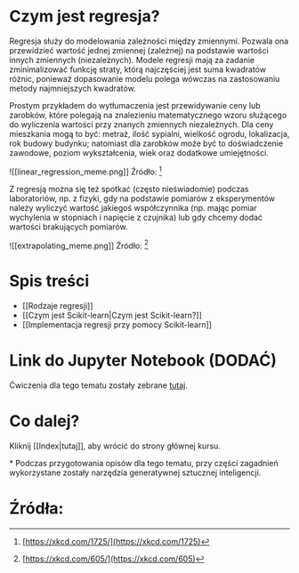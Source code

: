 # Czym jest regresja?

Regresja służy do modelowania zależności między zmiennymi. Pozwala ona przewidzieć wartość jednej zmiennej (zależnej) na podstawie wartości innych zmiennych (niezależnych). Modele regresji mają za zadanie zminimalizować funkcję straty, którą najczęściej jest suma kwadratów różnic, ponieważ dopasowanie modelu polega wówczas na zastosowaniu metody najmniejszych kwadratów.

Prostym przykładem do wytłumaczenia jest przewidywanie ceny lub zarobków, które polegają na znalezieniu matematycznego wzoru służącego do wyliczenia wartości przy znanych zmiennych niezależnych. Dla ceny mieszkania mogą to być: metraż, ilość sypialni, wielkość ogrodu, lokalizacja, rok budowy budynku; natomiast dla zarobków może być to doświadczenie zawodowe, poziom wykształcenia, wiek oraz dodatkowe umiejętności.


![[linear_regression_meme.png]]
Źródło: [^xk]

Z regresją można się też spotkać (często nieświadomie) podczas laboratoriów, np. z fizyki, gdy na podstawie pomiarów z eksperymentów należy wyliczyć wartość jakiegoś współczynnika (np. mając pomiar wychylenia w stopniach i napięcie z czujnika) lub gdy chcemy dodać wartości brakujących pomiarów. 

![[extrapolating_meme.png]]
Źródło: [^xk2]


# Spis treści
- [[Rodzaje regresji]]
- [[Czym jest Scikit-learn|Czym jest Scikit-learn?]]
- [[Implementacja regresji przy pomocy Scikit-learn]]

# Link do Jupyter Notebook (DODAĆ)

Ćwiczenia dla tego tematu zostały zebrane [tutaj](https://github.com/).

# Co dalej?

Kliknij [[Index|tutaj]], aby wrócić do strony głównej kursu.


\* Podczas przygotowania opisów dla tego tematu, przy części zagadnień wykorzystane zostały narzędzia generatywnej sztucznej inteligencji.

# Źródła:
[^xk]: [https://xkcd.com/1725/](https://xkcd.com/1725)
[^xk2]: [https://xkcd.com/605/](https://xkcd.com/605)